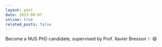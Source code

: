 ```yaml
---
layout: post
date: 2023-08-07
inline: true
related_posts: false
---
```


Become a NUS PhD candidate, supervised by Prof. Xavier Bresson  :sparkles: :smile:
